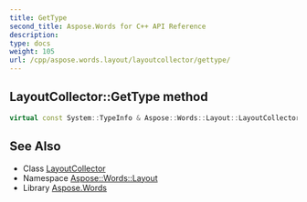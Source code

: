 ```yaml
---
title: GetType
second_title: Aspose.Words for C++ API Reference
description: 
type: docs
weight: 105
url: /cpp/aspose.words.layout/layoutcollector/gettype/
---
```

## LayoutCollector::GetType method




```cpp
virtual const System::TypeInfo & Aspose::Words::Layout::LayoutCollector::GetType() const override
```

## See Also

* Class [LayoutCollector](../)
* Namespace [Aspose::Words::Layout](../../)
* Library [Aspose.Words](../../../)
